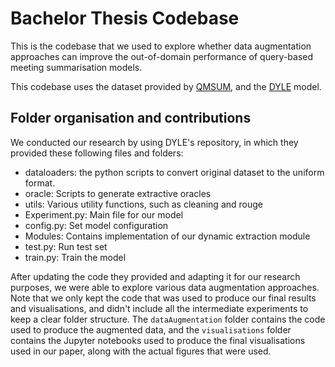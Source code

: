 # Bachelor Thesis Codebase

This is the codebase that we used to explore whether data augmentation approaches can improve the out-of-domain performance of query-based meeting summarisation models. 

This codebase uses the dataset provided by [QMSUM](https://arxiv.org/pdf/2104.05938.pdf), and the [DYLE](https://arxiv.org/pdf/2110.08168.pdf) model.

## Folder organisation and contributions
We conducted our research by using DYLE's repository, in which they provided these following files and folders:
- dataloaders: the python scripts to convert original dataset to the uniform format.
- oracle: Scripts to generate extractive oracles
- utils: Various utility functions, such as cleaning and rouge
- Experiment.py: Main file for our model
- config.py: Set model configuration
- Modules: Contains implementation of our dynamic extraction module
- test.py: Run test set
- train.py: Train the model

After updating the code they provided and adapting it for our research purposes, we were able to explore various data augmentation approaches. Note that we only kept the code that was used to produce our final results and visualisations, and didn't include all the intermediate experiments to keep a clear folder structure. The ```dataAugmentation``` folder contains the code used to produce the augmented data, and the ```visualisations``` folder contains the Jupyter notebooks used to produce the final visualisations used in our paper, along with the actual figures that were used.
